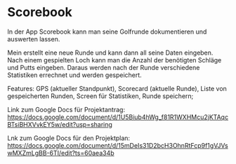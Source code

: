 # Scorebook
In der App Scorebook kann man seine Golfrunde dokumentieren und auswerten lassen.

Mein erstellt eine neue Runde und kann dann all seine Daten eingeben.
Nach einem gespielten Loch kann man die Anzahl der benötigten Schläge und Putts eingeben.
Daraus werden nach der Runde verschiedene Statistiken errechnet und werden gespeichert.

Features:	GPS (aktueller Standpunkt), 
		Scorecard (aktuelle Runde), 
		Liste von gespeicherten Runden, 
		Screen für Statistiken, 
		Runde speichern;
		
		
Link zum Google Docs für Projektantrag: https://docs.google.com/document/d/1U5Biub4hWg_f81R1WXHMcu2jKTAqcBTsiBHXVvkEY5w/edit?usp=sharing

Lnk zum Google Docs für den Projektplan: https://docs.google.com/document/d/15mDeIs31D2bcH3OhnRtFcp9f1gVJVswMXZmLgBB-6TI/edit?ts=60aea34b


